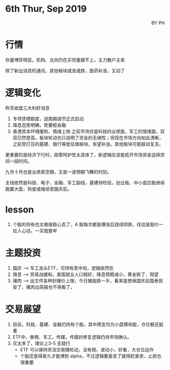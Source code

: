 # 6th Thur, Sep 2019 
<p align = 'right'>BY PH </p>

# 行情
存量博弈明显，机构、北向仍在买但量跟不上，主力散户主卖

除了新出消息的通讯，其他板块或涨或跌，医药补涨，又动了

# 逻辑变化
昨天收盘三大利好消息
1. 专项债增额度，逆周期调节正式启动
2. 降息态势明确，势要稳金融
3. 香港资本环境缓和，情绪上扬
之前市场仅是科技的业绩面，军工的情绪面，双双已然登高，板块轮动也只说明了资金的无绪性；但现在市场方向如此清晰，之前受打压的基建、银行等低估值板块，有望补涨。其他板块可能联动复苏。

更重要的是经济下行时，政策呵护性太具体了，新逻辑应该能拓开市场资金选择空间一段时间。

九月十月也是业绩真空期，又是一波预期飞舞的时刻。

主线依然是科技、电子，金融、军工副线，基建待检验，创业板、中小盘应能继续跑赢大盘，热度或维续至国庆前。

# lesson 
1. 个股的持有也太难维稳心态了，A 股每次都是爆涨后连续阴跌，往往是股价一拉人心动，一买就套牢


# 主题投资
1. 国庆 --> 军工龙头ETF，可持有至中旬，逻辑依然在
2. 降息 --> 贸易战缓和，美国就业人口贼好，降息预期减小，黄金跌了，观望
3. 猪肉 --> 出文件各种封猪价上限，今日猪股跌一半，看来是想保国庆前国泰民安了，猪肉出简报也不用看了。


# 交易展望
1. 目前，科技、基建、金融仍持有个股，其中两支均为小盘搏命股，仓位都还挺重
2. ETF中，券商、军工、传媒，传媒的修复逻辑仍待市场确认。
3. 买太多了，理论上3-5 支就行
    + ETF 可以保持灵活交易赌轮动，没有税、波动小，好看，大仓位运作
    + 个股还是得拿久才能博到 alpha，不过逻辑要是变了就得赶紧卖，止损也很重要


